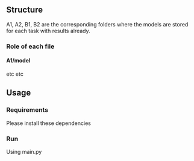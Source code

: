 ## Structure

A1, A2, B1, B2 are the corresponding folders where the models are stored for each task with results already.

### Role of each file

#### A1/model

etc etc 

## Usage

### Requirements

Please install these dependencies

### Run

Using main.py



